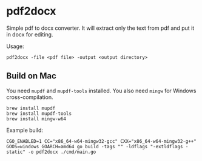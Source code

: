 # pdf2docx

Simple pdf to docx converter. It will extract only the text from pdf and put it in docx for editing.

Usage:

```
pdf2docx -file <pdf file> -output <output directory>
```

## Build on Mac

You need `mupdf` and `mupdf-tools` installed. You also need `mingw` for Windows cross-compilation.

```
brew install mupdf
brew install mupdf-tools
brew install mingw-w64
```

Example build:

```
CGO_ENABLED=1 CC="x86_64-w64-mingw32-gcc" CXX="x86_64-w64-mingw32-g++" GOOS=windows GOARCH=amd64 go build -tags "" -ldflags "-extldflags -static" -o pdf2docx ./cmd/main.go
```
